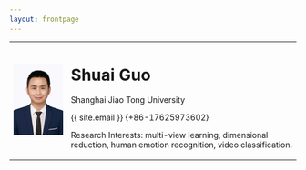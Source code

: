 ```yaml
---
layout: frontpage
---
```

<body>
    <table border="0">
      <tr>
        <td width="20%" align="center">
          <img src="/images/head.png"> 
        </td>
        <td width="80%">
          <h1>Shuai Guo</h1>
          <p>Shanghai Jiao Tong University</p>
          <p><span class="glyphicon glyphicon-envelope"></span> {{ site.email }} <span class="glyphicon glyphicon-phone-alt"></span> {+86-17625973602}
          </p>
          <!-- <p>MSc studying on Computer Science and Technology</p> -->
<!--           <p>I'll graduate on July, 2020. I'm looking forward to an opportunity to pursue a <b> doctoral degree </b> now. </p> -->
          <p>Research Interests: multi-view learning, dimensional reduction, human emotion recognition, video classification. </p>
<!--           <p>Tel: 18940976593</p> -->
        </td>
      </tr>
    </table>
</body>

<!-- <body>
    <div style="float:right">
        <img src="/images/head.jpg" >
    </div>
    <div style="float:left;">
        <h1>Shuai Guo</h1>
        <p>Dalian University of Technology</p>
        <p>Master Degree on Computer Science and Technology</p>
        <p>E-mail：guoshuaiabc@mail.dlut.edu.cn</p>
        <p>Tel: 18940976593</p>
    </div>
</body> -->